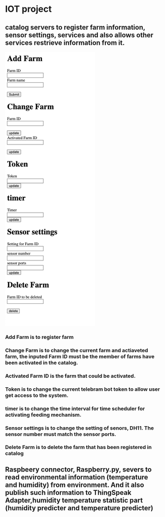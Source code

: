 # IOT project

## catalog servers to register farm information, sensor settings, services and also allows other services restrieve information from it.
![img](./catalog.png)
### Add Farm is to register farm 
### Change Farm is to change the current farm and actiaveted farm, the inputed Farm ID must be the member of farms have been activated in the catalog.
### Activated Farm ID is the farm that could be activated.
### Token is to change the current telebram bot token to allow user get access to the system. 
### timer is to change the time interval for time scheduler for activating feeding mechanism.
### Sensor settings is to change the setting of senors, DH11. The sensor number must match the sensor ports.
### Delete Farm is to delete the farm that has been registered in catalog
## Raspbeery connector, Raspberry.py, severs to read environmental information (temperature and humidity) from environment. And it also publish such information to ThingSpeak Adapter,humidity temperature statistic part (humidity predicter and temperature predicter)

